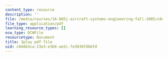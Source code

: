 ```yaml
---
content_type: resource
description: ''
file: /media/courses/16-885j-aircraft-systems-engineering-fall-2005/c04db3ca23e3e3b6ae2cfe3036fdb6fd_rV5eSoBqrsY.pdf
file_type: application/pdf
learning_resource_types: []
ocw_type: OCWFile
resourcetype: Document
title: 3play pdf file
uid: c04db3ca-23e3-e3b6-ae2c-fe3036fdb6fd
---
```

